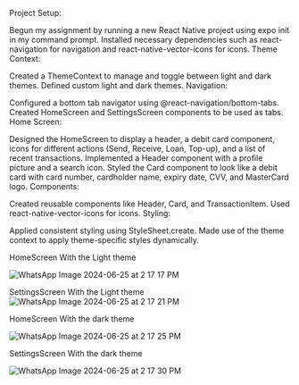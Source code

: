 Project Setup:

Begun my assignment by running a new React Native project using expo init in my command prompt.
Installed necessary dependencies such as react-navigation for navigation and react-native-vector-icons for icons.
Theme Context:

Created a ThemeContext to manage and toggle between light and dark themes.
Defined custom light and dark themes.
Navigation:

Configured a bottom tab navigator using @react-navigation/bottom-tabs.
Created HomeScreen and SettingsScreen components to be used as tabs.
Home Screen:

Designed the HomeScreen to display a header, a debit card component, icons for different actions (Send, Receive, Loan, Top-up), and a list of recent transactions.
Implemented a Header component with a profile picture and a search icon.
Styled the Card component to look like a debit card with card number, cardholder name, expiry date, CVV, and MasterCard logo.
Components:

Created reusable components like Header, Card, and TransactionItem.
Used react-native-vector-icons for icons.
Styling:

Applied consistent styling using StyleSheet.create.
Made use of the theme context to apply theme-specific styles dynamically.


HomeScreen With the Light theme


![WhatsApp Image 2024-06-25 at 2 17 17 PM](https://github.com/Gabby-OG/-rn-assignment5-11222970/assets/148434566/54837e73-ae06-4d00-b4a8-81c65c4b7557)




SettingsScreen With the Light theme
![WhatsApp Image 2024-06-25 at 2 17 21 PM](https://github.com/Gabby-OG/-rn-assignment5-11222970/assets/148434566/5e517774-f629-40ba-94fb-9f5f1e6a6e7b)





HomeScreen With the dark theme


![WhatsApp Image 2024-06-25 at 2 17 25 PM](https://github.com/Gabby-OG/-rn-assignment5-11222970/assets/148434566/a692cf2e-b23e-48cf-b464-4eb392ed78ec)




SettingsScreen With the dark theme


![WhatsApp Image 2024-06-25 at 2 17 30 PM](https://github.com/Gabby-OG/-rn-assignment5-11222970/assets/148434566/5db2f666-8351-4bf6-9c5b-4bbc3d38c45e)


